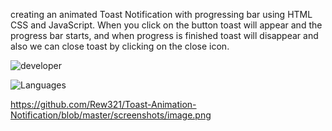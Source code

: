 
 creating an animated Toast Notification with progressing bar using HTML CSS and JavaScript. When you click on the button toast will appear and the progress bar starts, and when progress is finished toast will disappear and also we can close toast by clicking on the close icon.



 ![developer](https://img.shields.io/badge/Developed%20By%20%3A-Andrew%20Okitoi-red)

 ![Languages](https://img.shields.io/badge/Used%20Technologies%20%3A-HTML%20CSS%20JS%20-red)


https://github.com/Rew321/Toast-Animation-Notification/blob/master/screenshots/image.png
